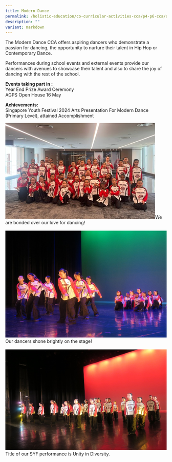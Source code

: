 ```yaml
---
title: Modern Dance
permalink: /holistic-education/co-curricular-activities-cca/p4-p6-cca/aesthetics/modern-dance/
description: ""
variant: markdown
---
```

The Modern Dance CCA offers aspiring dancers who demonstrate a passion for dancing, the opportunity to nurture their talent in Hip Hop or Contemporary Dance. 

Performances during school events and external events provide our dancers with avenues to showcase their talent and also to share the joy of dancing with the rest of the school.

**Events taking part in :**<br>
Year End Prize Award Ceremony<br>
AGPS Open House 16 May

**Achievements:**<br>
Singapore Youth Festival 2024 Arts Presentation For Modern Dance (Primary Level), attained Accomplishment

![We are bonded over our love for dancing!](/images/CCA/Aesthetics/Modern%20Dance/We_are_bonded_over_our_love_for_dancing_.jpg)We are bonded over our love for dancing!<br><br>
![Our dancers shone brightly on the stage!](/images/CCA/Aesthetics/Modern%20Dance/Our_dancers_shone_brightly_on_the_stage_.jpg)Our dancers shone brightly on the stage!<br><br>
![Title of our SYF performance is Unity in Diversity.](/images/CCA/Aesthetics/Modern%20Dance/Title_of_our_SYF_performance_is_Unity_in_Diversity.jpg)Title of our SYF performance is Unity in Diversity.
